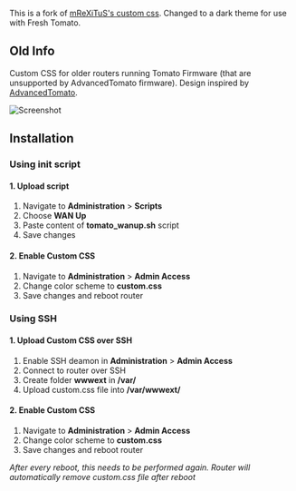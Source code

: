 This is a fork of [mReXiTuS's custom css](https://github.com/mReXiTuS/tomato-design). Changed to a dark theme for use with Fresh Tomato.

## Old Info

Custom CSS for older routers running Tomato Firmware (that are unsupported by AdvancedTomato firmware). Design inspired by [AdvancedTomato](https://advancedtomato.com/).

![Screenshot](http://tomato-design.dot26.sk/tomato-design-screenshot.png)

## Installation

### Using init script

#### 1. Upload script
1. Navigate to __Administration__ > __Scripts__
2. Choose __WAN Up__
3. Paste content of __tomato_wanup.sh__ script
4. Save changes

#### 2. Enable Custom CSS
1. Navigate to __Administration__ > __Admin Access__
2. Change color scheme to __custom.css__
3. Save changes and reboot router

### Using SSH

#### 1. Upload Custom CSS over SSH
1. Enable SSH deamon in __Administration__ > __Admin Access__
2. Connect to router over SSH
3. Create folder __wwwext__ in __/var/__
4. Upload custom.css file into __/var/wwwext/__

#### 2. Enable Custom CSS
1. Navigate to __Administration__ > __Admin Access__
2. Change color scheme to __custom.css__
3. Save changes and reboot router

_After every reboot, this needs to be performed again. Router will automatically remove custom.css file after reboot_
